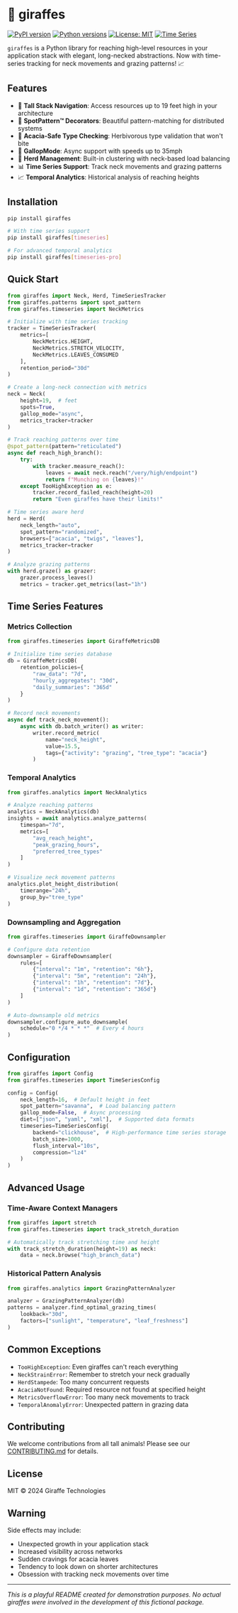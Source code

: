 # 🦒 giraffes

[![PyPI version](https://img.shields.io/badge/pypi-v0.19.4-blue.svg)](https://pypi.org/project/giraffes/)
[![Python versions](https://img.shields.io/badge/python-3.8%20%7C%203.9%20%7C%203.10%20%7C%203.11-blue)](https://pypi.org/project/giraffes/)
[![License: MIT](https://img.shields.io/badge/License-MIT-yellow.svg)](https://opensource.org/licenses/MIT)
[![Time Series](https://img.shields.io/badge/timeseries-enabled-orange.svg)](https://pypi.org/project/giraffes/)

`giraffes` is a Python library for reaching high-level resources in your application stack with elegant, long-necked abstractions. Now with time-series tracking for neck movements and grazing patterns! 📈

## Features

- 🦒 **Tall Stack Navigation**: Access resources up to 19 feet high in your architecture
- 🔄 **SpotPattern™ Decorators**: Beautiful pattern-matching for distributed systems
- 🌳 **Acacia-Safe Type Checking**: Herbivorous type validation that won't bite
- 🏃 **GallopMode**: Async support with speeds up to 35mph
- 🦒 **Herd Management**: Built-in clustering with neck-based load balancing
- 📊 **Time Series Support**: Track neck movements and grazing patterns
- 📈 **Temporal Analytics**: Historical analysis of reaching heights

## Installation

```bash
pip install giraffes

# With time series support
pip install giraffes[timeseries]

# For advanced temporal analytics
pip install giraffes[timeseries-pro]
```

## Quick Start

```python
from giraffes import Neck, Herd, TimeSeriesTracker
from giraffes.patterns import spot_pattern
from giraffes.timeseries import NeckMetrics

# Initialize with time series tracking
tracker = TimeSeriesTracker(
    metrics=[
        NeckMetrics.HEIGHT,
        NeckMetrics.STRETCH_VELOCITY,
        NeckMetrics.LEAVES_CONSUMED
    ],
    retention_period="30d"
)

# Create a long-neck connection with metrics
neck = Neck(
    height=19,  # feet
    spots=True,
    gallop_mode="async",
    metrics_tracker=tracker
)

# Track reaching patterns over time
@spot_pattern(pattern="reticulated")
async def reach_high_branch():
    try:
        with tracker.measure_reach():
            leaves = await neck.reach("/very/high/endpoint")
            return f"Munching on {leaves}!"
    except TooHighException as e:
        tracker.record_failed_reach(height=20)
        return "Even giraffes have their limits!"

# Time series aware herd
herd = Herd(
    neck_length="auto",
    spot_pattern="randomized",
    browsers=["acacia", "twigs", "leaves"],
    metrics_tracker=tracker
)

# Analyze grazing patterns
with herd.graze() as grazer:
    grazer.process_leaves()
    metrics = tracker.get_metrics(last="1h")
```

## Time Series Features

### Metrics Collection

```python
from giraffes.timeseries import GiraffeMetricsDB

# Initialize time series database
db = GiraffeMetricsDB(
    retention_policies={
        "raw_data": "7d",
        "hourly_aggregates": "30d",
        "daily_summaries": "365d"
    }
)

# Record neck movements
async def track_neck_movement():
    async with db.batch_writer() as writer:
        writer.record_metric(
            name="neck_height",
            value=15.5,
            tags={"activity": "grazing", "tree_type": "acacia"}
        )
```

### Temporal Analytics

```python
from giraffes.analytics import NeckAnalytics

# Analyze reaching patterns
analytics = NeckAnalytics(db)
insights = await analytics.analyze_patterns(
    timespan="7d",
    metrics=[
        "avg_reach_height",
        "peak_grazing_hours",
        "preferred_tree_types"
    ]
)

# Visualize neck movement patterns
analytics.plot_height_distribution(
    timerange="24h",
    group_by="tree_type"
)
```

### Downsampling and Aggregation

```python
from giraffes.timeseries import GiraffeDownsampler

# Configure data retention
downsampler = GiraffeDownsampler(
    rules=[
        {"interval": "1m", "retention": "6h"},
        {"interval": "5m", "retention": "24h"},
        {"interval": "1h", "retention": "7d"},
        {"interval": "1d", "retention": "365d"}
    ]
)

# Auto-downsample old metrics
downsampler.configure_auto_downsample(
    schedule="0 */4 * * *"  # Every 4 hours
)
```

## Configuration

```python
from giraffes import Config
from giraffes.timeseries import TimeSeriesConfig

config = Config(
    neck_length=16,  # Default height in feet
    spot_pattern="savanna",  # Load balancing pattern
    gallop_mode=False,  # Async processing
    diet=["json", "yaml", "xml"],  # Supported data formats
    timeseries=TimeSeriesConfig(
        backend="clickhouse",  # High-performance time series storage
        batch_size=1000,
        flush_interval="10s",
        compression="lz4"
    )
)
```

## Advanced Usage

### Time-Aware Context Managers

```python
from giraffes import stretch
from giraffes.timeseries import track_stretch_duration

# Automatically track stretching time and height
with track_stretch_duration(height=19) as neck:
    data = neck.browse("high_branch_data")
```

### Historical Pattern Analysis

```python
from giraffes.analytics import GrazingPatternAnalyzer

analyzer = GrazingPatternAnalyzer(db)
patterns = analyzer.find_optimal_grazing_times(
    lookback="30d",
    factors=["sunlight", "temperature", "leaf_freshness"]
)
```

## Common Exceptions

- `TooHighException`: Even giraffes can't reach everything
- `NeckStrainError`: Remember to stretch your neck gradually
- `HerdStampede`: Too many concurrent requests
- `AcaciaNotFound`: Required resource not found at specified height
- `MetricsOverflowError`: Too many neck movements to track
- `TemporalAnomalyError`: Unexpected pattern in grazing data

## Contributing

We welcome contributions from all tall animals! Please see our [CONTRIBUTING.md](CONTRIBUTING.md) for details.

## License

MIT © 2024 Giraffe Technologies

## Warning

Side effects may include:

- Unexpected growth in your application stack
- Increased visibility across networks
- Sudden cravings for acacia leaves
- Tendency to look down on shorter architectures
- Obsession with tracking neck movements over time

---
*This is a playful README created for demonstration purposes. No actual giraffes were involved in the development of this fictional package.*
